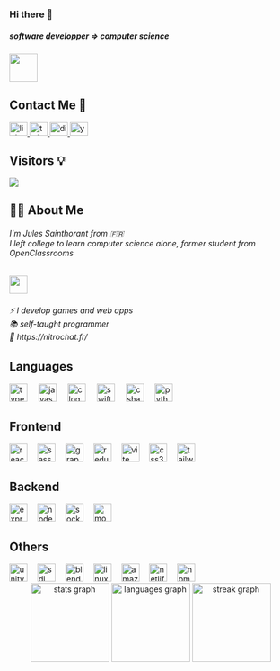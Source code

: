 ### Hi there 👋

<h5 align="left">software developper => computer science </h5>

<div align="left">
  <img height="50" src="https://avatars.githubusercontent.com/u/86060986?s=400&u=b3134516b7d92a34763cc468eeb88aec08f74340&v=4"  />
</div>

<h2 align="left">Contact Me  💌</h2>


<div align="left">
  <a href="https://www.linkedin.com/in/julorapido/" target="blank">
      <img src="https://raw.githubusercontent.com/maurodesouza/profile-readme-generator/master/src/assets/icons/social/linkedin/default.svg" width="32" height="24" alt="linkedin logo"  />
  </a>
  <a href="https://twitter.com/youradrien3003" target="blank">
      <img src="https://raw.githubusercontent.com/maurodesouza/profile-readme-generator/master/src/assets/icons/social/twitter/default.svg" width="32" height="24" alt="twitter logo"  />
  </a>
  <a href="https://www.linkedin.com/in/julorapido/" target="blank">
      <img src="https://raw.githubusercontent.com/maurodesouza/profile-readme-generator/master/src/assets/icons/social/discord/default.svg" width="32" height="24" alt="discord logo"  />
  </a>
  <a href="https://www.linkedin.com/in/julorapido/" target="blank">
      <img src="https://raw.githubusercontent.com/maurodesouza/profile-readme-generator/master/src/assets/icons/social/youtube/default.svg" width="32" height="24" alt="youtube logo"  />
  </a>
</div>


<h2 align="left">Visitors 💡</h2>

<div align="left">
  <img src="https://profile-counter.glitch.me/julorapido/count.svg?"  />
</div>

<h2 align="left">👨‍💻 About Me</h2>
<h6 align="left">I'm Jules Sainthorant from 🇫🇷 <br> I left college to learn computer science alone, former student from OpenClassrooms </h6>
<div align="left" width="max-content">
  <img width="32" height="32"  src="https://upload.wikimedia.org/wikipedia/fr/thumb/0/0d/Logo_OpenClassrooms.png/150px-Logo_OpenClassrooms.png"  />
<div align="left">
<h6 align="left"> ⚡ I develop games and web apps <br>📚 self-taught programmer <br>💎 https://nitrochat.fr/</h6>


<h2 align="left">Languages</h2>


<div align="left">
  <img src="https://skillicons.dev/icons?i=ts" height="32" alt="typescript logo"  />
  <img width="12" />
  <img src="https://skillicons.dev/icons?i=js" height="32" alt="javascript logo"  />
  <img width="12" />
  <img src="https://cdn.simpleicons.org/c/A8B9CC" height="32" alt="c logo"  />
  <img width="12" />
  <img src="https://skillicons.dev/icons?i=swift" height="32" alt="swift logo"  />
  <img width="12" />
  <img src="https://skillicons.dev/icons?i=cs" height="32" alt="csharp logo"  />
  <img width="12" />
  <img src="https://skillicons.dev/icons?i=py" height="32" alt="python logo"  />
</div>


<h2 align="left">Frontend</h2>

<div align="left">
  <img src="https://skillicons.dev/icons?i=react" height="32" alt="react logo"  />
  <img width="10" />
  <img src="https://skillicons.dev/icons?i=sass" height="32" alt="sass logo"  />
  <img width="10" />
  <img src="https://skillicons.dev/icons?i=graphql" height="32" alt="graphql logo"  />
  <img width="10" />
  <img src="https://skillicons.dev/icons?i=redux" height="32" alt="redux logo"  />
  <img width="10" />
  <img src="https://skillicons.dev/icons?i=vite" height="32" alt="vite logo"  />
  <img width="10" />
  <img src="https://skillicons.dev/icons?i=css" height="32" alt="css3 logo"  />
  <img width="10" />
  <img src="https://skillicons.dev/icons?i=tailwind" height="32" alt="tailwindcss logo"  />
</div>


<h2 align="left">Backend</h2>

<div align="left">
  <img src="https://skillicons.dev/icons?i=express" height="32" alt="express logo"  />
  <img width="10" />
  <img src="https://skillicons.dev/icons?i=nodejs" height="32" alt="nodejs logo"  />
  <img width="10" />
  <img src="https://cdn.simpleicons.org/socketdotio/010101" height="32" alt="socketio logo"  />
  <img width="10" />
  <img src="https://skillicons.dev/icons?i=mongodb" height="32" alt="mongodb logo"  />
</div>


<h2 align="left">Others</h2>

<div align="left">
  <img src="https://skillicons.dev/icons?i=unity" height="32" alt="unity logo"  />
  <img width="10" />
  <img src="https://cdn.jsdelivr.net/gh/devicons/devicon/icons/sdl/sdl-original.svg" height="32" alt="sdl logo"  />
  <img width="10" />
  <img src="https://skillicons.dev/icons?i=blender" height="32" alt="blender logo"  />
  <img width="10" />
  <img src="https://cdn.jsdelivr.net/gh/devicons/devicon/icons/linux/linux-original.svg" height="32" alt="linux logo"  />
  <img width="10" />
  <img src="https://skillicons.dev/icons?i=aws" height="32" alt="amazonwebservices logo"  />
  <img width="10" />
  <img src="https://skillicons.dev/icons?i=netlify" height="32" alt="netlify logo"  />
  <img width="10" />
  <img src="https://cdn.simpleicons.org/npm/CB3837" height="32" alt="npm logo"  />
</div>



<div align="center">
  <img src="https://github-readme-stats.vercel.app/api?username=julorapido&hide_title=false&hide_rank=false&show_icons=true&include_all_commits=true&count_private=true&disable_animations=false&theme=blueberry&locale=en&hide_border=true&order=1" height="140" alt="stats graph"  />
  <img src="https://github-readme-stats.vercel.app/api/top-langs?username=julorapido&locale=en&hide_title=false&layout=compact&card_width=320&langs_count=6&theme=blueberry&hide_border=true&order=2" height="140" alt="languages graph"  />
  <img src="https://streak-stats.demolab.com?user=julorapido&locale=en&mode=weekly&theme=blueberry&hide_border=true&border_radius=25&order=3" height="140" alt="streak graph"  />
</div>

